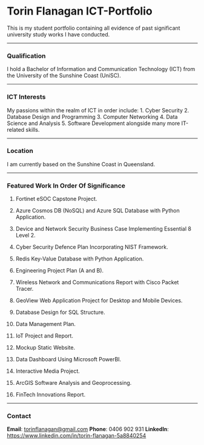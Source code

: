 # Torin Flanagan ICT-Portfolio
This is my student portfolio containing all evidence of past significant university study works I have conducted.

---

### Qualification ###
I hold a Bachelor of Information and Communication Technology (ICT) from the University of the Sunshine Coast (UniSC).

---

### ICT Interests ###
My passions within the realm of ICT in order include:
    1. Cyber Security
    2. Database Design and Programming
    3. Computer Networking
    4. Data Science and Analysis
    5. Software Development
alongside many more IT-related skills.

---

### Location ###
I am currently based on the Sunshine Coast in Queensland.

---

### Featured Work In Order Of Significance ###  
1. Fortinet eSOC Capstone Project.

2. Azure Cosmos DB (NoSQL) and Azure SQL Database with Python Application.

3. Device and Network Security Business Case Implementing Essential 8 Level 2.

4. Cyber Security Defence Plan Incorporating NIST Framework.

5. Redis Key-Value Database with Python Application.

6. Engineering Project Plan (A and B).

7. Wireless Network and Communications Report with Cisco Packet Tracer.

8. GeoView Web Application Project for Desktop and Mobile Devices.

9. Database Design for SQL Structure.

10. Data Management Plan.

11. IoT Project and Report.

12. Mockup Static Website.

13. Data Dashboard Using Microsoft PowerBI.

14. Interactive Media Project.

15. ArcGIS Software Analysis and Geoprocessing.

16. FinTech Innovations Report.

---

### Contact ###
**Email**: torinflanagan@gmail.com
**Phone**: 0406 902 931
**LinkedIn**: https://www.linkedin.com/in/torin-flanagan-5a8840254